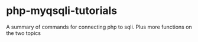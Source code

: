 # php-myqsqli-tutorials
A summary of commands for connecting php to sqli. Plus more functions on the two topics
